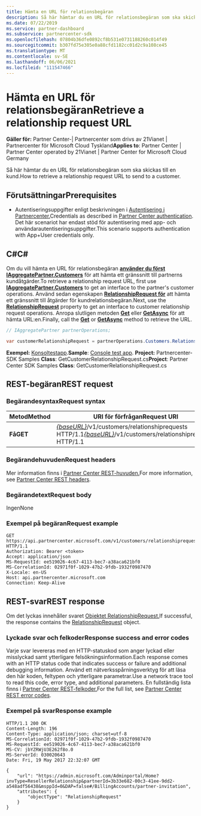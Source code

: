 ```yaml
---
title: Hämta en URL för relationsbegäran
description: Så här hämtar du en URL för relationsbegäran som ska skickas till en kund.
ms.date: 07/22/2019
ms.service: partner-dashboard
ms.subservice: partnercenter-sdk
ms.openlocfilehash: 07804b36dfe0892cf8b531e0731188260c014f49
ms.sourcegitcommit: b307fd75e305e0a88cfd1182cc01d2c9a108ce45
ms.translationtype: MT
ms.contentlocale: sv-SE
ms.lasthandoff: 06/06/2021
ms.locfileid: "111547466"
---
```

# <a name="retrieve-a-relationship-request-url"></a><span data-ttu-id="364ef-103">Hämta en URL för relationsbegäran</span><span class="sxs-lookup"><span data-stu-id="364ef-103">Retrieve a relationship request URL</span></span>

<span data-ttu-id="364ef-104">**Gäller för:** Partner Center-| Partnercenter som drivs av 21Vianet | Partnercenter för Microsoft Cloud Tyskland</span><span class="sxs-lookup"><span data-stu-id="364ef-104">**Applies to**: Partner Center | Partner Center operated by 21Vianet | Partner Center for Microsoft Cloud Germany</span></span>

<span data-ttu-id="364ef-105">Så här hämtar du en URL för relationsbegäran som ska skickas till en kund.</span><span class="sxs-lookup"><span data-stu-id="364ef-105">How to retrieve a relationship request URL to send to a customer.</span></span>

## <a name="prerequisites"></a><span data-ttu-id="364ef-106">Förutsättningar</span><span class="sxs-lookup"><span data-stu-id="364ef-106">Prerequisites</span></span>

- <span data-ttu-id="364ef-107">Autentiseringsuppgifter enligt beskrivningen i [Autentisering i Partnercenter.](partner-center-authentication.md)</span><span class="sxs-lookup"><span data-stu-id="364ef-107">Credentials as described in [Partner Center authentication](partner-center-authentication.md).</span></span> <span data-ttu-id="364ef-108">Det här scenariot har endast stöd för autentisering med app- och användarautentiseringsuppgifter.</span><span class="sxs-lookup"><span data-stu-id="364ef-108">This scenario supports authentication with App+User credentials only.</span></span>

## <a name="c"></a><span data-ttu-id="364ef-109">C\#</span><span class="sxs-lookup"><span data-stu-id="364ef-109">C\#</span></span>

<span data-ttu-id="364ef-110">Om du vill hämta en URL för relationsbegäran [**använder du först IAggregatePartner.Customers**](/dotnet/api/microsoft.store.partnercenter.ipartner.customers) för att hämta ett gränssnitt till partnerns kundåtgärder.</span><span class="sxs-lookup"><span data-stu-id="364ef-110">To retrieve a relationship request URL, first use [**IAggregatePartner.Customers**](/dotnet/api/microsoft.store.partnercenter.ipartner.customers) to get an interface to the partner's customer operations.</span></span> <span data-ttu-id="364ef-111">Använd sedan egenskapen [**RelationshipRequest för**](/dotnet/api/microsoft.store.partnercenter.customers.icustomercollection.relationshiprequest) att hämta ett gränssnitt till åtgärder för kundrelationsbegäran.</span><span class="sxs-lookup"><span data-stu-id="364ef-111">Next, use the [**RelationshipRequest**](/dotnet/api/microsoft.store.partnercenter.customers.icustomercollection.relationshiprequest) property to get an interface to customer relationship request operations.</span></span> <span data-ttu-id="364ef-112">Anropa slutligen metoden [**Get**](/dotnet/api/microsoft.store.partnercenter.relationshiprequests.icustomerrelationshiprequest.get) eller [**GetAsync**](/dotnet/api/microsoft.store.partnercenter.relationshiprequests.icustomerrelationshiprequest.getasync) för att hämta URL:en.</span><span class="sxs-lookup"><span data-stu-id="364ef-112">Finally, call the [**Get**](/dotnet/api/microsoft.store.partnercenter.relationshiprequests.icustomerrelationshiprequest.get) or [**GetAsync**](/dotnet/api/microsoft.store.partnercenter.relationshiprequests.icustomerrelationshiprequest.getasync) method to retrieve the URL.</span></span>

``` csharp
// IAggregatePartner partnerOperations;

var customerRelationshipRequest = partnerOperations.Customers.RelationshipRequest.Get();
```

<span data-ttu-id="364ef-113">**Exempel:** [Konsoltestapp](console-test-app.md).</span><span class="sxs-lookup"><span data-stu-id="364ef-113">**Sample**: [Console test app](console-test-app.md).</span></span> <span data-ttu-id="364ef-114">**Project:** Partnercenter-SDK Samples **Class**: GetCustomerRelationshipRequest.cs</span><span class="sxs-lookup"><span data-stu-id="364ef-114">**Project**: Partner Center SDK Samples **Class**: GetCustomerRelationshipRequest.cs</span></span>

## <a name="rest-request"></a><span data-ttu-id="364ef-115">REST-begäran</span><span class="sxs-lookup"><span data-stu-id="364ef-115">REST request</span></span>

### <a name="request-syntax"></a><span data-ttu-id="364ef-116">Begärandesyntax</span><span class="sxs-lookup"><span data-stu-id="364ef-116">Request syntax</span></span>

| <span data-ttu-id="364ef-117">Metod</span><span class="sxs-lookup"><span data-stu-id="364ef-117">Method</span></span>  | <span data-ttu-id="364ef-118">URI för förfrågan</span><span class="sxs-lookup"><span data-stu-id="364ef-118">Request URI</span></span>                                                                            |
|---------|----------------------------------------------------------------------------------------|
| <span data-ttu-id="364ef-119">**Få**</span><span class="sxs-lookup"><span data-stu-id="364ef-119">**GET**</span></span> | <span data-ttu-id="364ef-120">[*{baseURL}*](partner-center-rest-urls.md)/v1/customers/relationshiprequests HTTP/1.1</span><span class="sxs-lookup"><span data-stu-id="364ef-120">[*{baseURL}*](partner-center-rest-urls.md)/v1/customers/relationshiprequests HTTP/1.1</span></span> |

### <a name="request-headers"></a><span data-ttu-id="364ef-121">Begärandehuvuden</span><span class="sxs-lookup"><span data-stu-id="364ef-121">Request headers</span></span>

<span data-ttu-id="364ef-122">Mer information finns i [Partner Center REST-huvuden.](headers.md)</span><span class="sxs-lookup"><span data-stu-id="364ef-122">For more information, see [Partner Center REST headers](headers.md).</span></span>

### <a name="request-body"></a><span data-ttu-id="364ef-123">Begärandetext</span><span class="sxs-lookup"><span data-stu-id="364ef-123">Request body</span></span>

<span data-ttu-id="364ef-124">Ingen</span><span class="sxs-lookup"><span data-stu-id="364ef-124">None</span></span>

### <a name="request-example"></a><span data-ttu-id="364ef-125">Exempel på begäran</span><span class="sxs-lookup"><span data-stu-id="364ef-125">Request example</span></span>

```http
GET https://api.partnercenter.microsoft.com/v1/customers/relationshiprequests HTTP/1.1
Authorization: Bearer <token>
Accept: application/json
MS-RequestId: ee519026-4c67-4113-bec7-a38aca621bf0
MS-CorrelationId: 02971f0f-1029-47b2-9fdb-1932f0987470
X-Locale: en-US
Host: api.partnercenter.microsoft.com
Connection: Keep-Alive
```

## <a name="rest-response"></a><span data-ttu-id="364ef-126">REST-svar</span><span class="sxs-lookup"><span data-stu-id="364ef-126">REST response</span></span>

<span data-ttu-id="364ef-127">Om det lyckas innehåller svaret [Objektet RelationshipRequest.](relationships-resources.md#relationshiprequest)</span><span class="sxs-lookup"><span data-stu-id="364ef-127">If successful, the response contains the [RelationshipRequest](relationships-resources.md#relationshiprequest) object.</span></span>

### <a name="response-success-and-error-codes"></a><span data-ttu-id="364ef-128">Lyckade svar och felkoder</span><span class="sxs-lookup"><span data-stu-id="364ef-128">Response success and error codes</span></span>

<span data-ttu-id="364ef-129">Varje svar levereras med en HTTP-statuskod som anger lyckad eller misslyckad samt ytterligare felsökningsinformation.</span><span class="sxs-lookup"><span data-stu-id="364ef-129">Each response comes with an HTTP status code that indicates success or failure and additional debugging information.</span></span> <span data-ttu-id="364ef-130">Använd ett nätverksspårningsverktyg för att läsa den här koden, feltypen och ytterligare parametrar.</span><span class="sxs-lookup"><span data-stu-id="364ef-130">Use a network trace tool to read this code, error type, and additional parameters.</span></span> <span data-ttu-id="364ef-131">En fullständig lista finns i [Partner Center REST-felkoder.](error-codes.md)</span><span class="sxs-lookup"><span data-stu-id="364ef-131">For the full list, see [Partner Center REST error codes](error-codes.md).</span></span>

### <a name="response-example"></a><span data-ttu-id="364ef-132">Exempel på svar</span><span class="sxs-lookup"><span data-stu-id="364ef-132">Response example</span></span>

```http
HTTP/1.1 200 OK
Content-Length: 196
Content-Type: application/json; charset=utf-8
MS-CorrelationId: 02971f0f-1029-47b2-9fdb-1932f0987470
MS-RequestId: ee519026-4c67-4113-bec7-a38aca621bf0
MS-CV: jbYZRWjU3E262f8o.0
MS-ServerId: 030020643
Date: Fri, 19 May 2017 22:32:07 GMT

{
    "url": "https://admin.microsoft.com/Adminportal/Home?invType=ResellerRelationship&partnerId=3b33e682-00c3-41ee-9dd2-a548adf56438&msppId=0&DAP=false#/BillingAccounts/partner-invitation",
    "attributes": {
        "objectType": "RelationshipRequest"
    }
}
```
